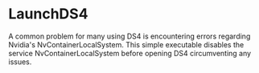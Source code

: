 # LaunchDS4
A common problem for many using DS4 is encountering errors regarding Nvidia's NvContainerLocalSystem. This simple executable disables the service NvContainerLocalSystem before opening DS4 circumventing any issues.
